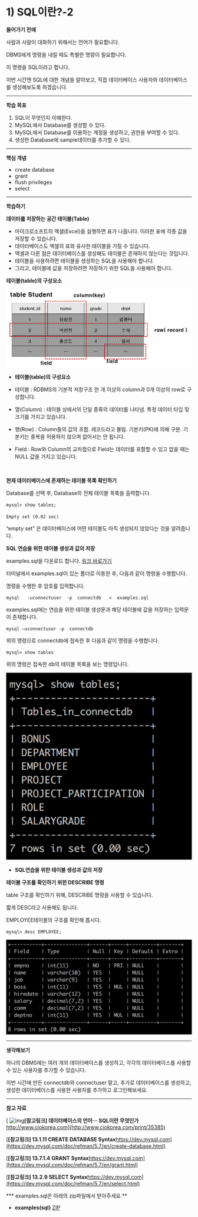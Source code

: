 # 1) SQL이란?-2

**들어가기 전에**

사람과 사람이 대화하기 위해서는 언어가 필요합니다.

DBMS에게 명령을 내릴 때도 특별한 명령이 필요합니다.

이 명령을 SQL이라고 합니다.

이번 시간엔 SQL에 대한 개념을 알아보고, 직접 데이터베이스 사용자와 데이터베이스를 생성해보도록 하겠습니다.





------

**학습 목표**

1. SQL이 무엇인지 이해한다.
2. MySQL에서 Database를 생성할 수 있다.
3. MySQL에서 Database를 이용하는 계정을 생성하고, 권한을 부여할 수 있다.
4. 생성한 Database에 sample데이터를 추가할 수 있다.





------

**핵심 개념**

- create database
- grant
- flush privileges
- select





------

**학습하기**

**데이터를 저장하는 공간 테이블(Table)**

- 마이크로소프트의 엑셀(Excel)을 실행하면 표가 나옵니다. 이러한 표에 각종 값을 저장할 수 있습니다.
- 데이터베이스도 엑셀의 표와 유사한 테이블을 가질 수 있습니다.
- 엑셀과 다른 점은 데이터베이스를 생성해도 테이블은 존재하지 않는다는 것입니다.
- 테이블을 사용하려면 테이블을 생성하는 SQL을 사용해야 합니다.
- 그리고, 테이블에 값을 저장하려면 저장하기 위한 SQL을 사용해야 합니다.



**테이블(table)의 구성요소**

![1_7](https://github.com/namdh9011/web-boostcourse/blob/master/theory/2_DB_%EC%97%B0%EA%B2%B0_%EC%9B%B9_%EC%95%B1/8_SQL_BE/image/1_7.png)

- **테이블(table)의 구성요소**

- 테이블 : RDBMS의 기본적 저장구조 한 개 이상의 column과 0개 이상의 row로 구성합니다.
- 열(Column) : 테이블 상에서의 단일 종류의 데이터를 나타냄. 특정 데이터 타입 및 크기를 가지고 있습니다.
- 행(Row) : Column들의 값의 조합. 레코드라고 불림. 기본키(PK)에 의해 구분. 기본키는 중복을 허용하지 않으며 없어서는 안 됩니다.
- Field : Row와 Column의 교차점으로 Field는 데이터를 포함할 수 있고 없을 때는 NULL 값을 가지고 있습니다.

​           

**현재 데이터베이스에 존재하는 테이블 목록 확인하기**

Database를 선택 후, Database의 전체 테이블 목록을 출력합니다.

```mysql
mysql> show tables;

Empty set (0.02 sec)
```

“empty set” 은  데이터베이스에 어떤 테이블도 아직 생성되지 않았다는 것을 알려줍니다.



**SQL 연습을 위한 테이블 생성과 값의 저장**

examples.sql을 다운로드 합니다. [링크 바로가기](https://github.com/connect-boostcamp/boostcourse_fullstack_web/tree/master/part2)

터미널에서 examples.sql이 있는 폴더로 이동한 후, 다음과 같이 명령을 수행합니다.

명령을 수행한 후 암호를 입력합니다.

```mysql
mysql   -uconnectuser  -p  connectdb   <  examples.sql
```

examples.sql에는 연습을 위한 테이블 생성문과 해당 테이블에 값을 저장하는 입력문이 존재합니다.

```mysql
mysql –uconnectuser -p  connectdb
```

위의 명령으로 connectdb에 접속한 후 다음과 같이 명령을 수행합니다.

```mysql
mysql> show tables
```

위의 명령은 접속한 db의 테이블 목록을 보는 명령입니다.

![1_8](https://github.com/namdh9011/web-boostcourse/blob/master/theory/2_DB_%EC%97%B0%EA%B2%B0_%EC%9B%B9_%EC%95%B1/8_SQL_BE/image/1_8.png)

- **SQL연습을 위한 테이블 생성과 값의 저장**

**테이블 구조를 확인하기 위한 DESCRIBE 명령**

table 구조를 확인하기 위해, DESCRIBE 명령을 사용할 수 있습니다.

짧게 DESC라고 사용해도 됩니다.

EMPLOYEE테이블의 구조를 확인해 봅시다.

```mysql
mysql> desc EMPLOYEE;
```

![1_9](https://github.com/namdh9011/web-boostcourse/blob/master/theory/2_DB_%EC%97%B0%EA%B2%B0_%EC%9B%B9_%EC%95%B1/8_SQL_BE/image/1_9.png)

 

------

**생각해보기**

하나의 DBMS에는 여러 개의 데이터베이스를 생성하고, 각각의 데이터베이스를 사용할 수 있는 사용자를 추가할 수 있습니다.

이번 시간에 만든 connectdb와 connectuser 말고, 추가로 데이터베이스를 생성하고, 생성한 데이터베이스를 사용한 사용자를 추가하고 로그인해보세요.



 

------

**참고 자료**

[ ![img](http://files.idg.co.kr/ciokr/img/avatar/article/2017/[mm\]/yesss@korea.com/0_analyze_inspect_examine_find_research_data_charts_graphs_magnifying_glass_thinkstock_493572720-100724455-large.jpg?type=mfullfill_199_148)**[참고링크] 데이터베이스의 언어··· SQL이란 무엇인가**http://www.ciokorea.com](http://www.ciokorea.com/print/35385)

[**[참고링크\] 13.1.11 CREATE DATABASE Syntax**https://dev.mysql.com](https://dev.mysql.com/doc/refman/5.7/en/create-database.html)

[**[참고링크\] 13.7.1.4 GRANT Syntax**https://dev.mysql.com](https://dev.mysql.com/doc/refman/5.7/en/grant.html)

[**[참고링크\] 13.2.9 SELECT Syntax**https://dev.mysql.com](https://dev.mysql.com/doc/refman/5.7/en/select.html)

*** examples.sql은 아래의 zip파일에서 받아주세요.**

- **examples(sql)** [ZIP](https://www.boostcourse.org/downloadFile/fileDownload?attachmentId=304661&autoClose=true)